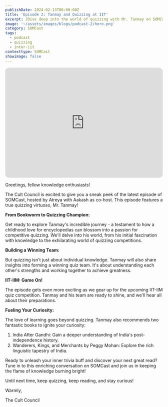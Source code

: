 ```yaml
---
publishDate: 2024-02-13T00:00:00Z
title: 'Episode 2: Tanmay and Quizzing at IIT'
excerpt: JDive deep into the world of quizzing with Mr. Tanmay on SOMCast! Learn how his love for reading fueled his passion for competition and the secrets to building a winning team.
image: '~/assets/images/blogs/podcast-2/hero.png'
category: SOMCast
tags:
  - podcast
  - quizzing
  - inter-iit
contexttype: SOMCast
showimage: false
---
```


<iframe style="border-radius:12px" src="https://open.spotify.com/embed/episode/2W4J5sHQz8EY11n1Vw7Yxq?utm_source=generator" width="100%" height="352" frameBorder="0" allowfullscreen="" allow="autoplay; clipboard-write; encrypted-media; fullscreen; picture-in-picture" loading="lazy" style="background-color: #fff"></iframe>

Greetings, fellow knowledge enthusiasts!

The Cult Council is excited to give you a sneak peek of the latest episode of SOMCast, hosted by Atreya with Aakash as co-host. This episode features a true quizzing virtuoso, Mr. Tanmay!

<b>From Bookworm to Quizzing Champion:</b>

Get ready to explore Tanmay's incredible journey - a testament to how a childhood love for encyclopedias can blossom into a passion for competitive quizzing. We'll delve into his world, from his initial fascination with knowledge to the exhilarating world of quizzing competitions.

<b>Building a Winning Team:</b>

But quizzing isn't just about individual knowledge. Tanmay will also share insights into forming a winning quiz team. It's about understanding each other's strengths and working together to achieve greatness.

<b>IIT-IIM: Game On!</b>

The episode gets even more exciting as we gear up for the upcoming IIT-IIM quiz competition. Tanmay and his team are ready to shine, and we'll hear all about their preparations.

<b>Fueling Your Curiosity:</b>

The love of learning goes beyond quizzing. Tanmay also recommends two fantastic books to ignite your curiosity:

1. India After Gandhi: Gain a deeper understanding of India's post-independence history.
2. Wanderers, Kings, and Merchants by Peggy Mohan: Explore the rich linguistic tapestry of India.

Ready to unleash your inner trivia buff and discover your next great read? Tune in to this enriching conversation on SOMCast and join us in keeping the flame of knowledge burning bright!

Until next time, keep quizzing, keep reading, and stay curious!

Warmly,

The Cult Council